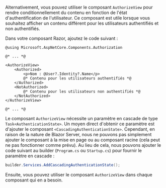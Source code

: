 Alternativement, vous pouvez utiliser le composant `AuthorizeView` pour rendre conditionnellement du contenu en fonction de l'état d'authentification de l'utilisateur. Ce composant est utile lorsque vous souhaitez afficher un contenu différent pour les utilisateurs authentifiés et non authentifiés.

Dans votre composant Razor, ajoutez le code suivant :

```cshtml title="Components/Pages/Index.razor"
@using Microsoft.AspNetCore.Components.Authorization

@* ... *@

<AuthorizeView>
    <Authorized>
        <p>Nom : @User?.Identity?.Name</p>
        @* Contenu pour les utilisateurs authentifiés *@
    </Authorized>
    <NotAuthorized>
        @* Contenu pour les utilisateurs non authentifiés *@
    </NotAuthorized>
</AuthorizeView>

@* ... *@
```

Le composant `AuthorizeView` nécessite un paramètre en cascade de type `Task<AuthenticationState>`. Un moyen direct d'obtenir ce paramètre est d'ajouter le composant `<CascadingAuthenticationState>`. Cependant, en raison de la nature de Blazor Server, nous ne pouvons pas simplement ajouter le composant à la mise en page ou au composant racine (cela peut ne pas fonctionner comme prévu). Au lieu de cela, nous pouvons ajouter le code suivant au builder (`Program.cs` ou `Startup.cs`) pour fournir le paramètre en cascade :

```csharp title="Program.cs"
builder.Services.AddCascadingAuthenticationState();
```

Ensuite, vous pouvez utiliser le composant `AuthorizeView` dans chaque composant qui en a besoin.
